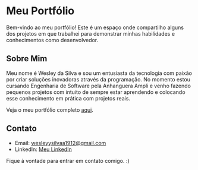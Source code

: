 # Meu Portfólio

Bem-vindo ao meu portfólio! Este é um espaço onde compartilho alguns dos projetos em que trabalhei para demonstrar minhas habilidades e conhecimentos como desenvolvedor.

## Sobre Mim

Meu nome é Wesley da Silva e sou um entusiasta da tecnologia com paixão por criar soluções inovadoras através da programação. 
No momento estou cursando Engenharia de Software pela Anhanguera Ampli e venho fazendo pequenos projetos com intuito de sempre estar aprendendo e colocando esse conhecimento em prática com projetos reais.


Veja o meu portfólio completo [aqui](https://wesleysv19.github.io/portfolio/).

## Contato

- Email: wesleyysilvaa1912@gmail.com
- LinkedIn: [Meu LinkedIn](https://www.linkedin.com/in/wesleysv19/)

Fique à vontade para entrar em contato comigo. :)


